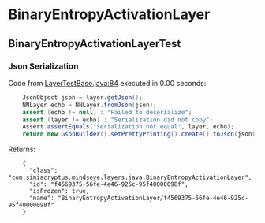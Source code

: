 # BinaryEntropyActivationLayer
## BinaryEntropyActivationLayerTest
### Json Serialization
Code from [LayerTestBase.java:84](../../../../../../../../MindsEye/src/test/java/com/simiacryptus/mindseye/layers/LayerTestBase.java#L84) executed in 0.00 seconds: 
```java
    JsonObject json = layer.getJson();
    NNLayer echo = NNLayer.fromJson(json);
    assert (echo != null) : "Failed to deserialize";
    assert (layer != echo) : "Serialization did not copy";
    Assert.assertEquals("Serialization not equal", layer, echo);
    return new GsonBuilder().setPrettyPrinting().create().toJson(json);
```

Returns: 

```
    {
      "class": "com.simiacryptus.mindseye.layers.java.BinaryEntropyActivationLayer",
      "id": "f4569375-56fe-4e46-925c-95f40000098f",
      "isFrozen": true,
      "name": "BinaryEntropyActivationLayer/f4569375-56fe-4e46-925c-95f40000098f"
    }
```



